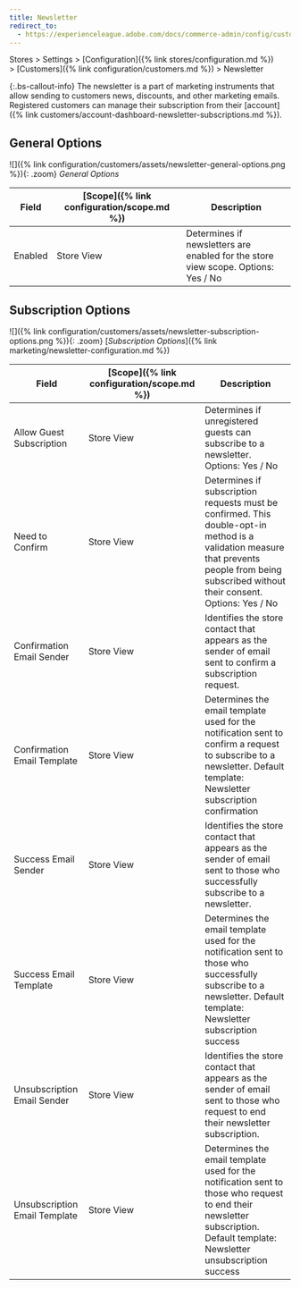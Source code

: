 ```yaml
---
title: Newsletter
redirect_to:
  - https://experienceleague.adobe.com/docs/commerce-admin/config/customers/newsletter.html
---
```


Stores > Settings > [Configuration]({% link stores/configuration.md %}) > [Customers]({% link configuration/customers.md %}) >  Newsletter

{:.bs-callout-info}
The newsletter is a part of marketing instruments that allow sending to customers news, discounts, and other marketing emails. Registered customers can manage their subscription from their [account]({% link customers/account-dashboard-newsletter-subscriptions.md %}).

## General Options

![]({% link configuration/customers/assets/newsletter-general-options.png %}){: .zoom}
_General Options_

|Field|[Scope]({% link configuration/scope.md %})|Description|
|--- |--- |--- |
|Enabled|Store View|Determines if newsletters are enabled for the store view scope. Options: Yes / No|

## Subscription Options

![]({% link configuration/customers/assets/newsletter-subscription-options.png %}){: .zoom}
[_Subscription Options_]({% link marketing/newsletter-configuration.md %})

|Field|[Scope]({% link configuration/scope.md %})|Description|
|--- |--- |--- |
|Allow Guest Subscription|Store View|Determines if unregistered guests can subscribe to a newsletter. Options: Yes / No|
|Need to Confirm|Store View|Determines if subscription requests must be confirmed. This double-opt-in method is a validation measure that prevents people from being subscribed without their consent. Options: Yes / No|
|Confirmation Email Sender|Store View|Identifies the store contact that appears as the sender of email sent to confirm a subscription request.|
|Confirmation Email Template|Store View|Determines the email template used for the notification sent to confirm a request to subscribe to a newsletter.  Default template: Newsletter subscription confirmation|
|Success Email Sender|Store View|Identifies the store contact that appears as the sender of email sent to those who successfully subscribe to a newsletter.|
|Success Email Template|Store View|Determines the email template used for the notification sent to those who successfully subscribe to a newsletter.  Default template: Newsletter subscription success|
|Unsubscription Email Sender|Store View|Identifies the store contact that appears as the sender of email sent to those who request to end their newsletter subscription.|
|Unsubscription Email Template|Store View|Determines the email template used for the notification sent to those who request to end their newsletter subscription.  Default template: Newsletter unsubscription success|

